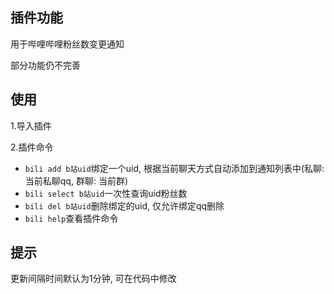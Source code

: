 ## 插件功能
用于哔哩哔哩粉丝数变更通知

部分功能仍不完善

## 使用
1.导入插件

2.插件命令
 - `bili add b站uid`绑定一个uid, 根据当前聊天方式自动添加到通知列表中(私聊: 当前私聊qq, 群聊: 当前群)
 - `bili select b站uid`一次性查询uid粉丝数
 - `bili del b站uid`删除绑定的uid, 仅允许绑定qq删除
 - `bili help`查看插件命令

## 提示
更新间隔时间默认为1分钟, 可在代码中修改

